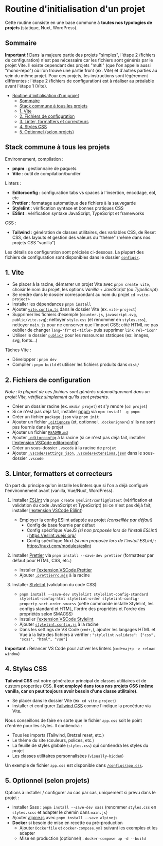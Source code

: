 # Routine d'initialisation d'un projet

Cette routine consiste en une base commune à **toutes nos typologies de projets** (statique, Nuxt, WordPress).

## Sommaire

**Important !** Dans la majeure partie des projets "simples", l'étape 2 (fichiers de configuration) n'est pas nécessaire car les fichiers sont générés par le projet Vite.
Il existe cependant des projets "multi" (que l'on appelle aussi "mono-repo") où l'on trouve une partie front (ex. Vite) et d'autres parties au sein du même projet. Pour ces projets, les instructions sont légèrement différentes : l'étape 2 (fichiers de configuration) est à réaliser au préalable avant l'étape 1 (Vite).

- [Routine d'initialisation d'un projet](#routine-dinitialisation-dun-projet)
  - [Sommaire](#sommaire)
  - [Stack commune à tous les projets](#stack-commune-à-tous-les-projets)
  - [1. Vite](#1-vite)
  - [2. Fichiers de configuration](#2-fichiers-de-configuration)
  - [3. Linter, formatters et correcteurs](#3-linter-formatters-et-correcteurs)
  - [4. Styles CSS](#4-styles-css)
  - [5. Optionnel (selon projets)](#5-optionnel-selon-projets)

## Stack commune à tous les projets

Environnement, compilation :

- **pnpm** : gestionnaire de paquets
- **Vite** : outil de compilation/bundler

Linters :

- **Editorconfig** : configuration tabs vs spaces à l'insertion, encodage, eol, etc
- **Prettier** : formatage automatique des fichiers à la sauvegarde
- **Stylelint** : vérification syntaxe et bonnes pratiques CSS
- **ESlint** : vérification syntaxe JavaScript, TypeScript et frameworks

CSS :

- **Tailwind** : génération de classes utilitaires, des variables CSS, de Reset CSS, des layouts et gestion des valeurs du "thème" (même dans nos projets CSS "vanilla")

Les détails de configuration sont précisés ci-dessous. La plupart des fichiers de configuration sont disponibles dans le dossier [`configs/`](../configs/).

## 1. Vite

- Se placer à la racine, démarrer un projet Vite avec `pnpm create vite`, choisir le nom du projet, les options *Vanilla* + *JavaScript* (ou *TypeScript*)
- Se rendre dans le dossier correspondant au nom du projet `cd <vite-project>`
- Installer les dépendances `pnpm install`
- Ajouter [`vite.config.ts`](../configs/vite.config.ts) dans le dossier Vite (ex. `vite-project`)
- Supprimer les fichiers d'exemple (`counter.js`, `javascript.svg`, `public/vite.svg`); nettoyer `style.css` (et renommer en `styles.css`), nettoyer `main.js` pour ne conserver que l'import CSS; côté HTML ne pas oublier de changer `lang="fr"` et `<title>` puis supprimer `link rel="icon"`
- Utiliser le dossier [`public/`](https://vitejs.dev/guide/assets.html#the-public-directory) pour les ressources statiques (ex: images, svg, fonts…)

Tâches Vite :

- Développer : `pnpm dev`
- Compiler : `pnpm build` et utiliser les fichiers produits dans `dist/`

## 2. Fichiers de configuration

*Note : la plupart de ces fichiers sont générés automatiquement dans un projet Vite, vérifiez simplement qu'ils sont présents.*

- Créer un dossier racine (ex. `mkdir projet`) et s'y rendre (`cd projet`)
- Si ce n'est pas déjà fait, installer [pnpm](https://pnpm.io/fr/installation) via `npm install -g pnpm`
- Créer un fichier `package.json` via `pnpm init`
- Ajouter un fichier [`.gitignore`](../configs/.gitignore) (et, optionnel, `.dockerignore`) s'ils ne sont pas fournis dans le projet
- Ajouter un fichier [`README.md`](../configs/README.md)
- Ajouter [`.editorconfig`](../configs/.editorconfig) à la racine (si ce n'est pas déjà fait, installer [l'extension VSCode editorconfig](https://marketplace.visualstudio.com/items?itemName=EditorConfig.EditorConfig))
- Créer un sous-dossier `.vscode` à la racine de `projet`
- Ajouter [`.vscode/settings.json`](../configs/.vscode/settings.json), [`.vscode/extensions.json`](../configs/.vscode/extensions.json) dans le sous-dossier `.vscode`

## 3. Linter, formatters et correcteurs

On part du principe qu'on installe les linters que si l'on a déjà configuré l'environnement avant (vanilla, Vue/Nuxt, WordPress).

1. Installer [ESLint](https://eslint.org/docs/latest/user-guide/getting-started) via `pnpm create @eslint/config@latest` (vérification et validation du code JavaScript et TypeScript) (si ce n'est pas déjà fait, installer [l'extension VSCode ESlint](https://marketplace.visualstudio.com/items?itemName=dbaeumer.vscode-eslint))
    - Employer la config ESlint adaptée au projet *(conseillée par défaut)*
      - Config de base fournie par défaut
      - Config spécifique VueJS *(si non proposée lors de l'install ESLint)* : <https://eslint.vuejs.org/>
      - Config spécifique Nuxt *(si non proposée lors de l'install ESLint)* : <https://nuxt.com/modules/eslint>

2. Installer [Prettier](https://prettier.io/docs/en/install.html) via `pnpm install --save-dev prettier` (formatteur par défaut pour HTML, CSS, etc.)
    - Installer [l'extension VSCode Prettier](https://marketplace.visualstudio.com/items?itemName=esbenp.prettier-vscode)
    - Ajouter [`.prettierrc.mjs`](../configs/.prettierrc.mjs) à la racine

3. Installer [Stylelint](https://stylelint.io/user-guide/get-started) (validation du code CSS)
    - `pnpm install --save-dev stylelint stylelint-config-standard stylelint-config-html stylelint-order stylelint-config-property-sort-order-smacss` (cette commande installe Stylelint, les configs standard et HTML, l'ordre des propriétés et l'ordre des propriétés selon SMACSS)
    - Installer [l'extension VSCode Stylelint](https://marketplace.visualstudio.com/items?itemName=stylelint.vscode-stylelint)
    - Ajouter [`stylelint.config.js`](../configs/stylelint.config.js) à la racine
    - Dans les settings de VS Code (`cmd+,`), ajouter les langages HTML et Vue à la liste des fichiers à vérifier : `"stylelint.validate": ["css", "scss", "html", "vue"]`

**Important :** Relancer VS Code pour activer les linters (`cmd+maj+p -> reload window`)

## 4. Styles CSS

**Tailwind CSS** est notre générateur principal de classes utilitaires et de custom properties CSS. **Il est employé dans tous nos projets CSS (même vanilla, car on peut toujours avoir besoin d'une classe utilitaire).**

- Se placer dans le dossier Vite (ex. `cd vite-project`)
- Installer et configurer [Tailwind CSS](https://tailwindcss.com/docs/installation/using-vite) comme l'indique la procédure via Vite.

Nous conseillons de faire en sorte que le fichier `app.css` soit le point d'entrée pour les styles. Il contiendra :

- Tous les imports (Tailwind, Bretzel reset, etc.)
- Le thème du site (couleurs, polices, etc.)
- La feuille de styles globale (`styles.css`) qui contiendra les styles du projet
- Les classes utilitaires personnalisées (`visually-hidden`)

Un exemple de fichier `app.css` est disponible dans [`/configs/app.css`](../configs/app.css).

## 5. Optionnel (selon projets)

Options à installer / configurer au cas par cas, uniquement si prévu dans le projet :

- Installer Sass : `pnpm install --save-dev sass` (renommer `styles.css` en `styles.scss` et adapter le chemin dans `main.js`)
- Ajouter [alpine.js](https://alpinejs.dev/essentials/installation) avec `pnpm install --save alpinejs`
- **Docker** si besoin de mise en recette ou pré-production
  - Ajouter `Dockerfile` et `docker-compose.yml` suivant les exemples et les adapter
  - Mise en production (optionnel) : `docker-compose up -d --build`
